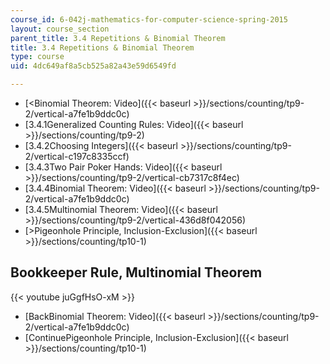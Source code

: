```yaml
---
course_id: 6-042j-mathematics-for-computer-science-spring-2015
layout: course_section
parent_title: 3.4 Repetitions & Binomial Theorem
title: 3.4 Repetitions & Binomial Theorem
type: course
uid: 4dc649af8a5cb525a82a43e59d6549fd

---
```


*   [<Binomial Theorem: Video]({{< baseurl >}}/sections/counting/tp9-2/vertical-a7fe1b9ddc0c)
*   [3.4.1Generalized Counting Rules: Video]({{< baseurl >}}/sections/counting/tp9-2)
*   [3.4.2Choosing Integers]({{< baseurl >}}/sections/counting/tp9-2/vertical-c197c8335ccf)
*   [3.4.3Two Pair Poker Hands: Video]({{< baseurl >}}/sections/counting/tp9-2/vertical-cb7317c8f4ec)
*   [3.4.4Binomial Theorem: Video]({{< baseurl >}}/sections/counting/tp9-2/vertical-a7fe1b9ddc0c)
*   [3.4.5Multinomial Theorem: Video]({{< baseurl >}}/sections/counting/tp9-2/vertical-436d8f042056)
*   [\>Pigeonhole Principle, Inclusion-Exclusion]({{< baseurl >}}/sections/counting/tp10-1)

Bookkeeper Rule, Multinomial Theorem
------------------------------------

{{< youtube juGgfHsO-xM >}}

*   [BackBinomial Theorem: Video]({{< baseurl >}}/sections/counting/tp9-2/vertical-a7fe1b9ddc0c)
*   [ContinuePigeonhole Principle, Inclusion-Exclusion]({{< baseurl >}}/sections/counting/tp10-1)